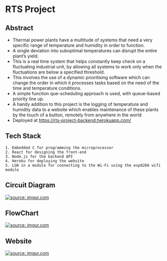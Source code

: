 # RTS Project

## Abstract 
- Thermal power plants have a multitude of systems that need a very specific range of temperature and humidity in order to function. 
- A single deviation into suboptimal temperatures can disrupt the entire plant’s yield. 
- This is a real time system that helps constantly keep check on a fluctuating industrial unit, by allowing all systems to work only when the fluctuations are below a specified threshold. 
- This involves the use of a dynamic prioritising software which can change the order in which it processes tasks based on the need of the time and temperature conditions.
- A simple function que-scheduling approach is used, with queue-based priority line up. 
- A handy addition to this project is the logging of temperature and humidity data to a website which enables maintenance of these plants by the touch of a button, remotely from anywhere in the world
- Deployed at https://rts-project-backend.herokuapp.com/

## Tech Stack

```
1. Embedded C for programming the microprocessor
2. React for designing the front-end
3. Node.js for the backend API
4. Heroku for deploying the website
5. LUA in a module for connecting to the Wi-Fi using the esp8266 wifi module
```

## Circuit Diagram

<a href="https://imgur.com/chMjSE8"><img src="https://i.imgur.com/chMjSE8.png" title="source: imgur.com" /></a>

## FlowChart

<a href="https://imgur.com/fqZrehR"><img src="https://i.imgur.com/fqZrehR.png" title="source: imgur.com" /></a>

## Website

<a href="https://imgur.com/S6jUNoc"><img src="https://i.imgur.com/S6jUNoc.png" title="source: imgur.com" /></a>

